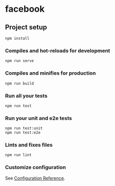 # facebook

## Project setup

```
npm install
```

### Compiles and hot-reloads for development

```
npm run serve
```

### Compiles and minifies for production

```
npm run build
```

### Run all your tests

```
npm run test
```

### Run your unit and e2e tests

```
npm run test:unit
npm run test:e2e
```

### Lints and fixes files

```
npm run lint
```

### Customize configuration

See [Configuration Reference](https://webpack.js.org/configuration/).